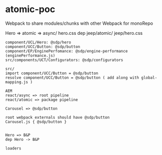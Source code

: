 # atomic-poc
Webpack to share modules/chunks with other Webpack for monoRepo

Hero => atomic => async/ hero.css 
dep jeep/atomic/
jeep/hero.css

    component/UCL/Hero: @sdp/hero
    component/UCC/Button: @sdp/button
    component/EP/EnginePerfomance: @sdp/engine-performance (enginePerformance.js)
    src/components/UCT/Configurators: @sdp/configurators

    src/
    import component/UCC/Button = @sdp/button
    resolve component/UCC/Button = @sdp/button ( add along with global-mapping.js )

    AEM
    react/async => root pipeline
    react/atomic => package pipeline

    Carousel => @sdp/button

    root webpack externals should have @sdp/button
    Carousel.js { @sdp/button }


    Hero => B&P 
    dep Hero -> B&P

    loaders 